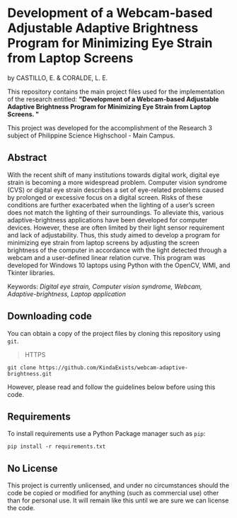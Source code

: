 # Development of a Webcam-based Adjustable Adaptive Brightness Program for Minimizing Eye Strain from Laptop Screens

by CASTILLO, E. & CORALDE, L. E.

This repository contains the main project files used for the implementation of the research entitled: **"Development of a Webcam-based Adjustable Adaptive Brightness Program for Minimizing Eye Strain from Laptop Screens. "**

This project was developed for the accomplishment of the Research 3 subject of Philippine Science Highschool - Main Campus.

## Abstract

With the recent shift of many institutions towards digital work, digital eye strain is becoming a more widespread problem. Computer vision syndrome (CVS) or digital eye strain describes a set of eye-related problems caused by prolonged or excessive focus on a digital screen. Risks of these conditions are further exacerbated when the lighting of a user’s screen does not match the lighting of their surroundings. To alleviate this, various adaptive-brightness applications have been developed for computer devices. However, these are often limited by their light sensor requirement and lack of adjustability. Thus, this study aimed to develop a program for minimizing eye strain from laptop screens by adjusting the screen brightness of the computer in accordance with the light detected through a webcam and a user-defined linear relation curve. This program was developed for Windows 10 laptops using Python with the OpenCV, WMI, and Tkinter libraries.

Keywords: *Digital eye strain, Computer vision syndrome, Webcam, Adaptive-brightness, Laptop application*

## Downloading code

You can obtain a copy of the project files by cloning this repository using `git`.

> HTTPS
```
git clone https://github.com/KindaExists/webcam-adaptive-brightness.git
```

However, please read and follow the guidelines below before using this code.

## Requirements

To install requirements use a Python Package manager such as `pip`:
```
pip install -r requirements.txt
```

## No License

This project is currently unlicensed, and under no circumstances should the code be copied or modified for anything (such as commercial use) other than for personal use. It will remain like this until we are sure we can license the code.
